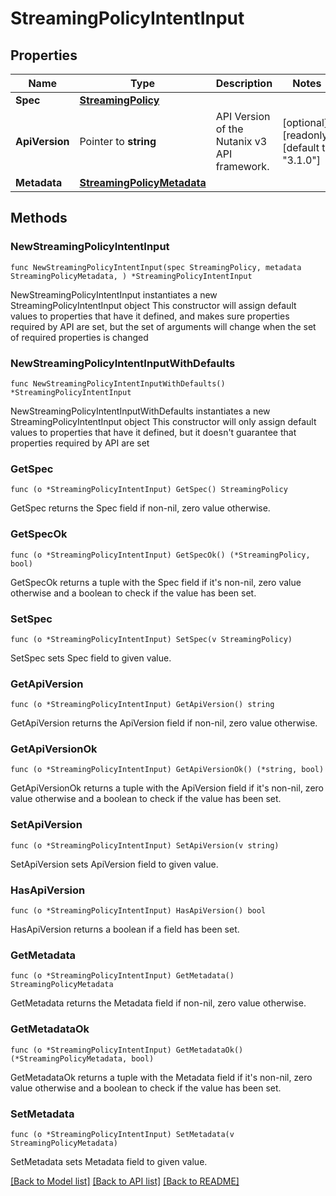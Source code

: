 # StreamingPolicyIntentInput

## Properties

Name | Type | Description | Notes
------------ | ------------- | ------------- | -------------
**Spec** | [**StreamingPolicy**](StreamingPolicy.md) |  | 
**ApiVersion** | Pointer to **string** | API Version of the Nutanix v3 API framework. | [optional] [readonly] [default to "3.1.0"]
**Metadata** | [**StreamingPolicyMetadata**](StreamingPolicyMetadata.md) |  | 

## Methods

### NewStreamingPolicyIntentInput

`func NewStreamingPolicyIntentInput(spec StreamingPolicy, metadata StreamingPolicyMetadata, ) *StreamingPolicyIntentInput`

NewStreamingPolicyIntentInput instantiates a new StreamingPolicyIntentInput object
This constructor will assign default values to properties that have it defined,
and makes sure properties required by API are set, but the set of arguments
will change when the set of required properties is changed

### NewStreamingPolicyIntentInputWithDefaults

`func NewStreamingPolicyIntentInputWithDefaults() *StreamingPolicyIntentInput`

NewStreamingPolicyIntentInputWithDefaults instantiates a new StreamingPolicyIntentInput object
This constructor will only assign default values to properties that have it defined,
but it doesn't guarantee that properties required by API are set

### GetSpec

`func (o *StreamingPolicyIntentInput) GetSpec() StreamingPolicy`

GetSpec returns the Spec field if non-nil, zero value otherwise.

### GetSpecOk

`func (o *StreamingPolicyIntentInput) GetSpecOk() (*StreamingPolicy, bool)`

GetSpecOk returns a tuple with the Spec field if it's non-nil, zero value otherwise
and a boolean to check if the value has been set.

### SetSpec

`func (o *StreamingPolicyIntentInput) SetSpec(v StreamingPolicy)`

SetSpec sets Spec field to given value.


### GetApiVersion

`func (o *StreamingPolicyIntentInput) GetApiVersion() string`

GetApiVersion returns the ApiVersion field if non-nil, zero value otherwise.

### GetApiVersionOk

`func (o *StreamingPolicyIntentInput) GetApiVersionOk() (*string, bool)`

GetApiVersionOk returns a tuple with the ApiVersion field if it's non-nil, zero value otherwise
and a boolean to check if the value has been set.

### SetApiVersion

`func (o *StreamingPolicyIntentInput) SetApiVersion(v string)`

SetApiVersion sets ApiVersion field to given value.

### HasApiVersion

`func (o *StreamingPolicyIntentInput) HasApiVersion() bool`

HasApiVersion returns a boolean if a field has been set.

### GetMetadata

`func (o *StreamingPolicyIntentInput) GetMetadata() StreamingPolicyMetadata`

GetMetadata returns the Metadata field if non-nil, zero value otherwise.

### GetMetadataOk

`func (o *StreamingPolicyIntentInput) GetMetadataOk() (*StreamingPolicyMetadata, bool)`

GetMetadataOk returns a tuple with the Metadata field if it's non-nil, zero value otherwise
and a boolean to check if the value has been set.

### SetMetadata

`func (o *StreamingPolicyIntentInput) SetMetadata(v StreamingPolicyMetadata)`

SetMetadata sets Metadata field to given value.



[[Back to Model list]](../README.md#documentation-for-models) [[Back to API list]](../README.md#documentation-for-api-endpoints) [[Back to README]](../README.md)


